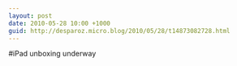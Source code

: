 ```yaml
---
layout: post
date: 2010-05-28 10:00 +1000
guid: http://desparoz.micro.blog/2010/05/28/t14873082728.html
---
```

#iPad unboxing underway
